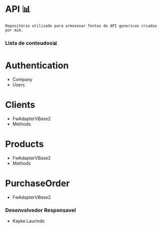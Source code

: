 # API 📊
    Repositório utilizado para armazenar fontes de API genericas criadas por mim.

### Lista de conteudos📊

# Authentication
* Company
* Users

# Clients
* FwAdapterVBase2
* Methods

# Products
* FwAdapterVBase2
* Methods

# PurchaseOrder
* FwAdapterVBase2

### Desenvolvedor Responsavel
* Kayke Laurindo
